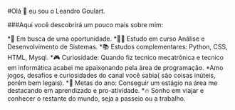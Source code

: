 #Olá 🖖 eu sou o Leandro Goulart.

###Aqui você descobrirá um pouco mais sobre mim:

*💼 Em busca de uma oportunidade.
*🧑‍🎓 Estudo em curso Análise e Desenvolvimento de Sistemas.
*📚 Estudos complementares: Python, CSS, HTML, Mysql.
*🎮 Curiosidade: Quando fiz tecnico mecatrônica e tecnico em informática acabei me apaixonando pela área de programação.
*Amo jogos, desafios e curiosidades do canal você sabia( são coisas inúteis, porém bem legais).
*🎯 Metas do ano: Conseguir um estágio na área me destacando em aprendizado e pro-atividade.
*🔥 Sonho em viajar e conhecer o restante do mundo, seja a passeio ou a trabalho.

